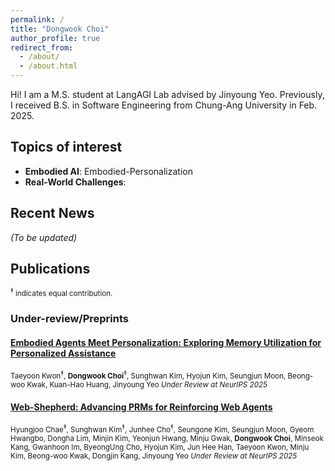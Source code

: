 ```yaml
---
permalink: /
title: "Dongwook Choi"
author_profile: true
redirect_from: 
  - /about/
  - /about.html
---
```


Hi! I am a M.S. student at LangAGI Lab advised by Jinyoung Yeo. Previously, I received B.S. in Software Engineering from Chung-Ang University in Feb. 2025.

<!-- My recent research interests include: (i) Embodied AI and (ii) Embodied AI with a strong understanding of real-world dynamics. Additionally, I focus on analyzing language models (LMs) to identify limitations and room for improvement. The ultimate goal of my research is to design systems that enable humans to communicate and interact with AI in a trustworthy and beneficial manner. -->

## Topics of interest

- **Embodied AI**: Embodied-Personalization
- **Real-World Challenges**:

## Recent News

_(To be updated)_

## Publications
<span style="font-size: 0.83em;">
<sup>‡</sup> indicates equal contribution.
</span>

### Under-review/Preprints

#### [**Embodied Agents Meet Personalization: Exploring Memory Utilization for Personalized Assistance**](https://arxiv.org/abs/2505.16348)  
<span style="font-size: 0.83em;">
Taeyoon Kwon<sup>‡</sup>, <strong>Dongwook Choi</strong><sup>‡</sup>, Sunghwan Kim, Hyojun Kim, Seungjun Moon, Beong-woo Kwak, Kuan-Hao Huang, Jinyoung Yeo  
<em>Under Review at NeurIPS 2025</em>
</span>

#### [**Web-Shepherd: Advancing PRMs for Reinforcing Web Agents**](https://arxiv.org/abs/2505.15277)  
<span style="font-size: 0.83em;">
Hyungjoo Chae<sup>‡</sup>, Sunghwan Kim<sup>‡</sup>, Junhee Cho<sup>‡</sup>, Seungone Kim, Seungjun Moon, Gyeom Hwangbo, Dongha Lim, Minjin Kim, Yeonjun Hwang, Minju Gwak, <strong>Dongwook Choi</strong>, Minseok Kang, Gwanhoon Im, ByeongUng Cho, Hyojun Kim, Jun Hee Han, Taeyoon Kwon, Minju Kim, Beong-woo Kwak, Dongjin Kang, Jinyoung Yeo
<em>Under Review at NeurIPS 2025</em>
</span>
